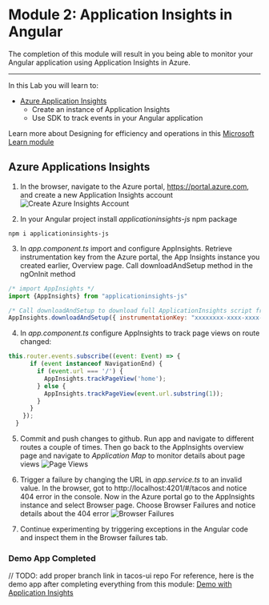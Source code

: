# Module 2: Application Insights in Angular
The completion of this module will result in you being able to monitor your Angular application using Application Insights in Azure.

---

In this Lab you will learn to:

* [Azure Application Insights](https://docs.microsoft.com/en-us/azure/application-insights/app-insights-overview/?WT.mc_id=workshop-github-js-team)
    * Create an instance of Application Insights
    * Use SDK to track events in your Angular application 
    
Learn more about Designing for efficiency and operations in this [Microsoft Learn module](https://docs.microsoft.com/en-us/learn/modules/design-for-efficiency-and-operations-in-azure/index/?WT.mc_id=workshop-github-js-team)

## Azure Applications Insights

1. In the browser, navigate to the Azure portal, https://portal.azure.com, and create a new Application Insights account 
![Create Azure Insights Account](https://tacofancy.blob.core.windows.net/tutorial/AppInsights.gif)
    
2. In your Angular project install *applicationinsights-js* npm package

```
npm i applicationinsights-js
```

3. In *app.component.ts* import and configure AppInsights. Retrieve instrumentation key from the Azure portal, the App Insights instance you created earlier, Overview page. Call downloadAndSetup method in the ngOnInit method

```javascript
/* import AppInsights */
import {AppInsights} from "applicationinsights-js"

/* Call downloadAndSetup to download full ApplicationInsights script from CDN and initialize it with instrumentation key */
AppInsights.downloadAndSetup({ instrumentationKey: "xxxxxxxx-xxxx-xxxx-xxxx-xxxxxxxx" });
```

4. In *app.component.ts* configure AppInsights to track page views on route changed: 

```javascript
this.router.events.subscribe((event: Event) => {
      if (event instanceof NavigationEnd) {
        if (event.url === '/') {
          AppInsights.trackPageView('home');
        } else {
          AppInsights.trackPageView(event.url.substring(1));
        }
      }
    });
  }
```

5. Commit and push changes to github. Run app and navigate to different routes a couple of times. Then go back to the AppInsights overview page and navigate to *Application Map* to monitor details about page views
![Page Views](https://tacofancy.blob.core.windows.net/tutorial/PageViews.png)

6. Trigger a failure by changing the URL in *app.service.ts* to an invalid value. In the browser, got to http://localhost:4201/#/tacos and notice 404 error in the console. Now in the Azure portal go to the AppInsights instance and select Browser page. Choose Browser Failures and notice details about the 404 error
![Browser Failures](https://tacofancy.blob.core.windows.net/tutorial/BrowserFailures.png)

7. Continue experimenting by triggering exceptions in the Angular code and inspect them in the Browser failures tab. 


### Demo App Completed
// TODO: add proper branch link in tacos-ui repo
For reference, here is the demo app after completing everything from this module: [Demo with Application Insights]()
